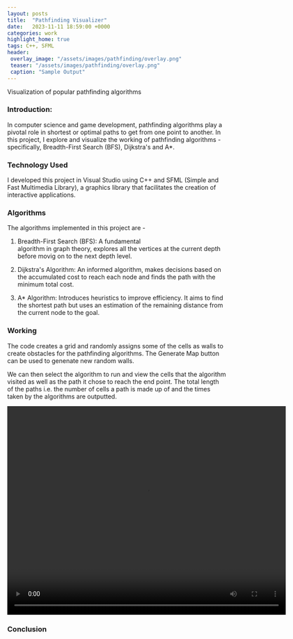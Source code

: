 ```yaml
---
layout: posts
title:  "Pathfinding Visualizer"
date:   2023-11-11 18:59:00 +0000
categories: work
highlight_home: true
tags: C++, SFML
header:
 overlay_image: "/assets/images/pathfinding/overlay.png"
 teaser: "/assets/images/pathfinding/overlay.png"
 caption: "Sample Output"
---
```

Visualization of popular pathfinding algorithms

### Introduction:
In computer science and game development, pathfinding algorithms play a pivotal role in shortest or optimal paths to get from one point to another. In this project, I explore and visualize the working of pathfinding algorithms - specifically, Breadth-First Search (BFS), Dijkstra's and A*.

### Technology Used
I developed this project in Visual Studio using C++ and SFML (Simple and Fast Multimedia Library), a graphics library that facilitates the creation of interactive applications. 

### Algorithms
The algorithms implemented in this project are -

1. Breadth-First Search (BFS): A fundamental        
   algorithm in graph theory, explores all the vertices at the current depth before movig on to the next depth level.

2. Dijkstra's Algorithm: An informed algorithm, 
   makes decisions based on the accumulated cost to reach each node and finds the path with the minimum total cost.

3. A* Algorithm: Introduces heuristics to improve 
   efficiency. It aims to find the shortest path but uses an estimation of the remaining distance from the current node to the goal.

### Working
The code creates a grid and randomly assigns some of the cells as walls to create obstacles for the pathfinding algorithms. The Generate Map button can be used to genenate new random walls. 

We can then select the algorithm to run and view the cells that the algorithm visited as well as the path it chose to reach the end point. The total length of the paths i.e. the number of cells a path is made up of and the times taken by the algorithms are outputted.

<video width="640" height="480" controls loop>
  <source src="/assets/images/pathfinding/sample_video.mp4" type="video/mp4">
  Your browser does not support the video tag.
</video>

### Conclusion
